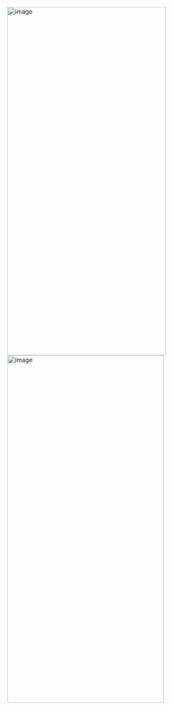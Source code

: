 <img width="367" height="803" alt="image" src="https://github.com/user-attachments/assets/4de7267a-fb19-43cc-9089-c4e0b7008c8d" />   <img width="362" height="801" alt="image" src="https://github.com/user-attachments/assets/bfc00b2a-779d-41d7-863f-33ce186299fd" />


